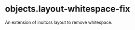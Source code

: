 objects.layout-whitespace-fix
=============================

An extension of inuitcss layout to remove whitespace.
